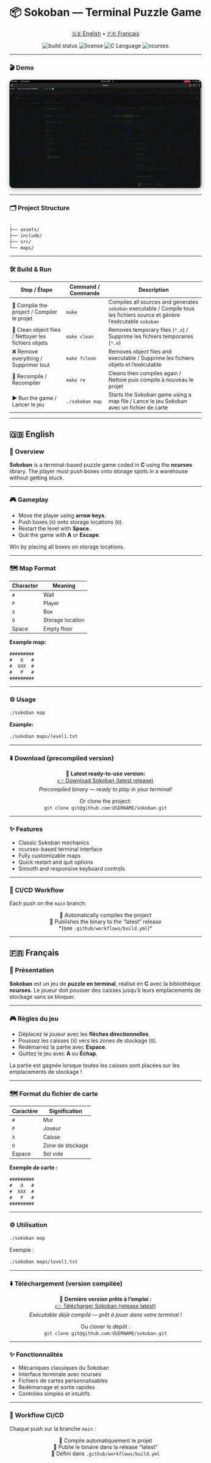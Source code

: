 <h1 align="center">📦 Sokoban — Terminal Puzzle Game</h1>

<p align="center">
  <a href="#EN">🇬🇧 English</a> • <a href="#FR">🇫🇷 Français</a>
</p>

<p align="center">
  <img src="https://img.shields.io/github/actions/workflow/status/USERNAME/sokoban/build.yml?branch=main&label=Build&logo=github&color=blue" alt="build status" />
  <img src="https://img.shields.io/github/license/USERNAME/sokoban?color=red" alt="license" />
  <img src="https://img.shields.io/badge/Language-C-blue.svg" alt="C Language" />
  <img src="https://img.shields.io/badge/UI-ncurses-green.svg" alt="ncurses" />
</p>

---

### 🎬 Demo

<div align="center">
  <img src="assets/demo.gif" alt="Sokoban Demo" style="max-width: 100%; border-radius: 10px; box-shadow: 0 4px 12px rgba(0,0,0,0.3);" />
</div>

---


### 🗂️ Project Structure

```
.
├── assets/
├── include/
├── src/
└── maps/
```

---

### 🛠️ Build & Run

<p align="center">

| Step / Étape                                         | Command / Commande         | Description                                                                                                                 |
| ---------------------------------------------------- | -------------------------- | --------------------------------------------------------------------------------------------------------------------------- |
| 🔹 Compile the project / Compiler le projet          | <code>make</code>          | Compiles all sources and generates `sokoban` executable / Compile tous les fichiers source et génère l’exécutable `sokoban` |
| 🧹 Clean object files / Nettoyer les fichiers objets | <code>make clean</code>    | Removes temporary files (`*.o`) / Supprime les fichiers temporaires (`*.o`)                                                 |
| ❌ Remove everything / Supprimer tout                 | <code>make fclean</code>   | Removes object files and executable / Supprime les fichiers objets et l’exécutable                                          |
| 🔄 Recompile / Recompiler                            | <code>make re</code>       | Cleans then compiles again / Nettoie puis compile à nouveau le projet                                                       |
| ▶️ Run the game / Lancer le jeu                      | <code>./sokoban map</code> | Starts the Sokoban game using a map file / Lance le jeu Sokoban avec un fichier de carte                                    |

</p>

---

## 🇬🇧 English <a id="EN"></a>

### 🧠 Overview

**Sokoban** is a terminal-based puzzle game coded in **C** using the **ncurses** library.
The player must push boxes onto storage spots in a warehouse without getting stuck.

---

### 🎮 Gameplay

* Move the player using **arrow keys**.
* Push boxes (`X`) onto storage locations (`O`).
* Restart the level with **Space**.
* Quit the game with **A** or **Escape**.

Win by placing all boxes on storage locations.

---

### 🗺️ Map Format

| Character | Meaning          |
| --------- | ---------------- |
| `#`       | Wall             |
| `P`       | Player           |
| `X`       | Box              |
| `O`       | Storage location |
| Space     | Empty floor      |

**Example map:**

```
#########
#   O   #
#  XXX  #
#   P   #
#########
```

---

### ⚙️ Usage

```bash
./sokoban map
```

**Example:**

```bash
./sokoban maps/level1.txt
```

---

### ⬇️ Download (precompiled version)

<p align="center">
🔹 <strong>Latest ready-to-use version:</strong><br>
<a href="https://github.com/USERNAME/sokoban/releases/download/latest/sokoban">👉 Download Sokoban (latest release)</a><br>
<em>Precompiled binary — ready to play in your terminal!</em>
</p>

<p align="center">
Or clone the project:<br>
<code>git clone git@github.com:USERNAME/sokoban.git</code>
</p>

---

### ✨ Features

* Classic Sokoban mechanics
* ncurses-based terminal interface
* Fully customizable maps
* Quick restart and quit options
* Smooth and responsive keyboard controls

---

### 🧪 CI/CD Workflow

Each push on the `main` branch:

<p align="center">
🔨 Automatically compiles the project <br>
🚀 Publishes the binary to the “latest” release <br>
*(see <code>.github/workflows/build.yml</code>)*
</p>

---

## 🇫🇷 Français <a id="FR"></a>

### 🧠 Présentation

**Sokoban** est un jeu de **puzzle en terminal**, réalisé en **C** avec la bibliothèque **ncurses**.
Le joueur doit pousser des caisses jusqu’à leurs emplacements de stockage sans se bloquer.

---

### 🎮 Règles du jeu

* Déplacez le joueur avec les **flèches directionnelles**.
* Poussez les caisses (`X`) vers les zones de stockage (`O`).
* Redémarrez la partie avec **Espace**.
* Quittez le jeu avec **A** ou **Échap**.

La partie est gagnée lorsque toutes les caisses sont placées sur les emplacements de stockage !

---

### 🗺️ Format du fichier de carte

| Caractère | Signification    |
| --------- | ---------------- |
| `#`       | Mur              |
| `P`       | Joueur           |
| `X`       | Caisse           |
| `O`       | Zone de stockage |
| Espace    | Sol vide         |

**Exemple de carte :**

```
#########
#   O   #
#  XXX  #
#   P   #
#########
```

---

### ⚙️ Utilisation

```bash
./sokoban map
```

Exemple :

```bash
./sokoban maps/level1.txt
```

---

### ⬇️ Téléchargement (version compilée)

<p align="center">
🔹 <strong>Dernière version prête à l’emploi :</strong><br>
<a href="https://github.com/USERNAME/sokoban/releases/download/latest/sokoban">👉 Télécharger Sokoban (release latest)</a><br>
<em>Exécutable déjà compilé — prêt à jouer dans votre terminal !</em>
</p>

<p align="center">
Ou cloner le dépôt :<br>
<code>git clone git@github.com:USERNAME/sokoban.git</code>
</p>

---

### ✨ Fonctionnalités

* Mécaniques classiques du Sokoban
* Interface terminale avec ncurses
* Fichiers de cartes personnalisables
* Redémarrage et sortie rapides
* Contrôles simples et intuitifs

---

### 🧪 Workflow CI/CD

Chaque push sur la branche <code>main</code> :

<p align="center">
🔨 Compile automatiquement le projet <br>
🚀 Publie le binaire dans la release “latest” <br>
🧩 Défini dans <code>.github/workflows/build.yml</code>
</p>
